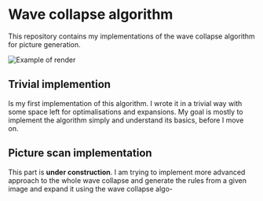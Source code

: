# Wave collapse algorithm

This repository contains my implementations of the wave collapse algorithm for picture generation.

![Example of render](https://github.com/jakvitov/wave_collapse/blob/main/trivial_implementation/frames/wave_collapse_trivial_example.png)


## Trivial implemention

Is my first implementation of this algorithm. I wrote it in a trivial way with some space left for optimalisations and expansions. My goal is mostly to implement the algorithm simply and understand its basics, before I move on.

## Picture scan implementation

This part is **under construction**. I am trying to implement more advanced approach to the whole wave collapse and generate the rules from a given image and expand it using the wave collapse algo-

